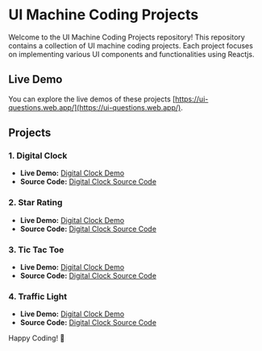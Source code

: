 # UI Machine Coding Projects

Welcome to the UI Machine Coding Projects repository! This repository contains a collection of UI machine coding projects. Each project focuses on implementing various UI components and functionalities using Reactjs.

## Live Demo

You can explore the live demos of these projects [https://ui-questions.web.app/](https://ui-questions.web.app/).

## Projects

### 1. Digital Clock

- **Live Demo:** [Digital Clock Demo](https://ui-questions.web.app/digital-clock)
- **Source Code:** [Digital Clock Source Code](https://github.com/harshitchopra7/ui-questions/tree/master/src/Questions/DigitalClock)

### 2. Star Rating

- **Live Demo:** [Digital Clock Demo](https://ui-questions.web.app/star-rating)
- **Source Code:** [Digital Clock Source Code](https://github.com/harshitchopra7/ui-questions/tree/master/src/Questions/StarRating)

### 3. Tic Tac Toe

- **Live Demo:** [Digital Clock Demo](https://ui-questions.web.app/tic-tac-toe)
- **Source Code:** [Digital Clock Source Code](https://github.com/harshitchopra7/ui-questions/tree/master/src/Questions/TicTacToe)

### 4. Traffic Light

- **Live Demo:** [Digital Clock Demo](https://ui-questions.web.app/traffic-light)
- **Source Code:** [Digital Clock Source Code](https://github.com/harshitchopra7/ui-questions/tree/master/src/Questions/TrafficLight)

Happy Coding! 🚀
